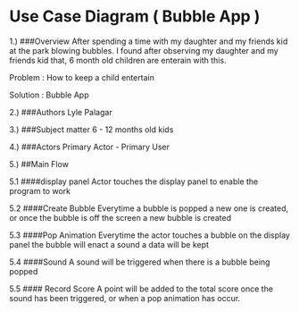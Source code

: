 # Use Case Diagram ( Bubble App )

1.) ###Overview
After spending a time with my daughter and my friends kid at the park blowing bubbles. I found after observing my daughter and my friends kid that, 6 month old children are enterain with this. 


Problem : How to keep a child entertain

Solution : Bubble App

2.) ###Authors
Lyle Palagar

3.) ###Subject matter
6 - 12 months old kids 

4.) ###Actors 
Primary Actor - Primary User

5.) ##Main Flow

5.1 ####display panel
Actor touches the display panel to enable the program to work

5.2 ####Create Bubble
Everytime a bubble is popped a new one is created, or once the bubble is off the screen a new bubble is created

5.3 ####Pop Animation
Everytime the actor  touches a bubble on the display panel the bubble will enact a sound a data will be kept

5.4 ####Sound 
A sound will be triggered when there is a bubble being popped

5.5 #### Record Score
A point will be added to the total score once the sound has been triggered, or when a pop animation has occur.
